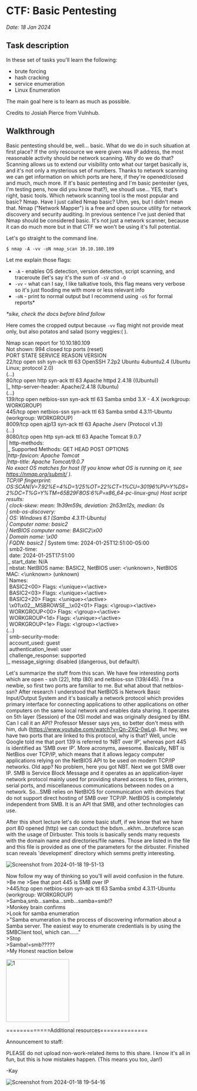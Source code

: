 # CTF: Basic Pentesting
 *Date: 18 Jan 2024*

## Task description
In these set of tasks you'll learn the following:

- brute forcing 
- hash cracking 
- service enumeration
- Linux Enumeration

The main goal here is to learn as much as possible.

Credits to Josiah Pierce from Vulnhub.

## Walkthrough

Basic pentesting should be, well... basic. What do we do in such situation at first place? 
If the only rescource we were given was IP address, the most reasonable activity should be network scanning. 
Why do we do that? Scanning allows us to extend our visibility onto what our target basically is, and it's not only a mysterious set of numbers.
Thanks to network scanning we can get information on which ports are here, if they're opened/closed and much, much more.
If it's basic pentesting and I'm basic pentester (yes, I'm testing pens, how did you know that?), we shoudl use... YES, that's right,
basic tools. Which network scanning tool is the most popular and basic? Nmap. Have I just called Nmap basic? Uhm, yes, but I didn't mean that.
Nmap ("Network Mapper") is a free and open source utility for network discovery and security auditing. In previous sentence I've just
denied that Nmap should be considered basic. It's not just a network scanner, because it can do much more but in that CTF we won't be using 
it's full potential.

Let's go straight to the command line.

`$ nmap -A -vv -oN nmap_scan 10.10.180.109`

Let me explain those flags:
- `-A` - enables OS detection, version detection, script scanning, and traceroute (let's say it's the sum of `-sV` and `-O`
- `-vv` - what can I say, I like talkative tools, this flag means very verbose so it's just flooding me with more or less relevant info
- `-oN` - print to normal output but I recommend using `-oS` for formal reports*

_*sike, check the docs before blind follow_

Here comes the cropped output because `-vv` flag might not provide meat only, but also potatos and salad (sorry veggies:( ).

Nmap scan report for 10.10.180.109\
Not shown: 994 closed tcp ports (reset)\
PORT     STATE SERVICE     REASON         VERSION\
22/tcp   open  ssh         syn-ack ttl 63 OpenSSH 7.2p2 Ubuntu 4ubuntu2.4 (Ubuntu Linux; protocol 2.0)\
(...)\
80/tcp   open  http        syn-ack ttl 63 Apache httpd 2.4.18 ((Ubuntu))\
|_ http-server-header: Apache/2.4.18 (Ubuntu)\
(...)\
139/tcp  open  netbios-ssn syn-ack ttl 63 Samba smbd 3.X - 4.X (workgroup: WORKGROUP)\
445/tcp  open  netbios-ssn syn-ack ttl 63 Samba smbd 4.3.11-Ubuntu (workgroup: WORKGROUP)\
8009/tcp open  ajp13       syn-ack ttl 63 Apache Jserv (Protocol v1.3)\
(...)\
8080/tcp open  http        syn-ack ttl 63 Apache Tomcat 9.0.7\
| http-methods: \
|_  Supported Methods: GET HEAD POST OPTIONS\
|_http-favicon: Apache Tomcat\
|_http-title: Apache Tomcat/9.0.7\
No exact OS matches for host (If you know what OS is running on it, see https://nmap.org/submit/ ).\
TCP/IP fingerprint:\
OS:SCAN(V=7.92%E=4%D=1/25%OT=22%CT=1%CU=30196%PV=Y%DS=2%DC=T%G=Y%TM=65B29F8OS:6%P=x86_64-pc-linux-gnu)
Host script results:\
|_ clock-skew: mean: 1h39m59s, deviation: 2h53m12s, median: 0s\
| smb-os-discovery: \
|   OS: Windows 6.1 (Samba 4.3.11-Ubuntu)\
|   Computer name: basic2\
|   NetBIOS computer name: BASIC2\x00\
|   Domain name: \x00\
|   FQDN: basic2
|_  System time: 2024-01-25T12:51:00-05:00\
| smb2-time: \
|   date: 2024-01-25T17:51:00\
|_  start_date: N/A\
| nbstat: NetBIOS name: BASIC2, NetBIOS user: <\unknown>, NetBIOS MAC: <\unknown> (unknown)\
| Names:\
|   BASIC2<00>           Flags: <\unique><\active>\
|   BASIC2<03>           Flags: <\unique><\active>\
|   BASIC2<20>           Flags: <\unique><\active>\
|   \x01\x02__MSBROWSE__\x02<01>  Flags: <\group><\active>\
|   WORKGROUP<00>        Flags: <\group><\active>\
|   WORKGROUP<1d>        Flags: <\unique><\active>\
|   WORKGROUP<1e>        Flags: <\group><\active>\
(...)\
| smb-security-mode: \
|   account_used: guest\
|   authentication_level: user\
|   challenge_response: supported\
|_  message_signing: disabled (dangerous, but default)\


Let's summarize the stuff from this scan.
We have few interesting ports which are open - ssh (22), http (80) and netbios-ssn (139/445). I'm a newbie, so first two ports are familiar to me. But what about that netbios-ssn? After research I understood that NetBIOS is Network Basic Input/Output System and it's basically a network protocol which provides primary interface for connecting applications to other applications on other computers on the same local network and enables data sharing. It operates on 5th layer (Session) of the OSI model and was originally designed by IBM. Can I call it an API? Professor Messer says yes, so better don't mess with him, duh (https://www.youtube.com/watch?v=Qn-2XQ-0wLg). 
But hey, we have two ports that are linked to this protocol, why is that? Well, uncle Google told me that port 139 is referred to ‘NBT over IP’, whereas port 445 is identified as ‘SMB over IP’. More acronyms, awesome. 
Basically, NBT is NetBios over TCP/IP, which means that it allows legacy computer applications relying on the NetBIOS API to be used on modern TCP/IP networks. Old app? No problem, here you got NBT. 
Next we got SMB over IP. SMB is Service Block Message and it operates as an application-layer network protocol mainly used for providing shared access to files, printers, serial ports, and miscellaneous communications between nodes on a network. So...SMB relies on NetBIOS for communication with devices that do not support direct hosting of SMB over TCP/IP. NetBIOS is completely independent from SMB. It is an API that SMB, and other technologies can use.

After this short lecture let's do some basic stuff, if we know that we have port 80 opened (http) we can conduct the bdsm...ekhm...bruteforce scan with the usage of Dirbuster. This tools is basically sends many requests with the domain name and directories/file names. Those are listed in the file and this file is provided as one of the parameters for the dirbuster.
Finished scan reveals 'development' directory which semms pretty interesting.

![Screenshot from 2024-01-18 19-51-13](https://github.com/Ne0-exe/TryHackMe/assets/64281657/e5dc5be0-f6cf-48ef-9410-09fa1cb900ab)

Now follow my way of thinking so you'll will avoid confusion in the future.\
\>Be me
\>See that port 445 is SMB over IP\
\>445/tcp  open  netbios-ssn syn-ack ttl 63 Samba smbd 4.3.11-Ubuntu (workgroup: WORKGROUP)\
\>Samba,smb...samba...smb...samba=smb!?\
\>Monkey brain confirms\
\>Look for samba enumeration\
\>"Samba enumeration is the process of discovering information about a Samba server. The easiest way to enumerate credentials is by using the SMBClient tool, which can......"\
\>Stop\
\>Samba!=smb?????\
\>My Honest reaction below

<img width="171" alt="1" src="https://github.com/Ne0-exe/TryHackMe/assets/64281657/203501cf-8147-493b-8cfc-40598f464ad4">


=============Additional resources==============

Announcement to staff:

PLEASE do not upload non-work-related items to this share. I know it's all in fun, but
this is how mistakes happen. (This means you too, Jan!)

-Kay

![Screenshot from 2024-01-18 19-54-16](https://github.com/Ne0-exe/TryHackMe/assets/64281657/345e4208-de65-40bc-89b0-347fea8d0b5e)







